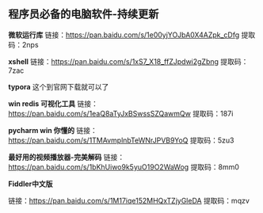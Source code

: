 ## 程序员必备的电脑软件-持续更新

**微软运行库**
链接：https://pan.baidu.com/s/1e00yjYOJbA0X4AZpk_cDfg 
提取码：2nps

**xshell**
链接：https://pan.baidu.com/s/1xS7_X18_ffZJpdwi2gZbng 
提取码：7zac

**typora**
这个到官网下载就可以了

**win redis 可视化工具**
链接：https://pan.baidu.com/s/1eaQ8aTyJxBSwssSZQawmQw 
提取码：187i

**pycharm win 你懂的**
链接：https://pan.baidu.com/s/1TMAvmplnbTeWNrJPVB9YoQ 
提取码：5zu3

**最好用的视频播放器-完美解码**
链接：https://pan.baidu.com/s/1bKhUiwo9k5yuO19O2WaWog 
提取码：8mm0 

**Fiddler中文版**

链接：https://pan.baidu.com/s/1M17iqe152MHQxTZjyGleDA 
提取码：mqzv

